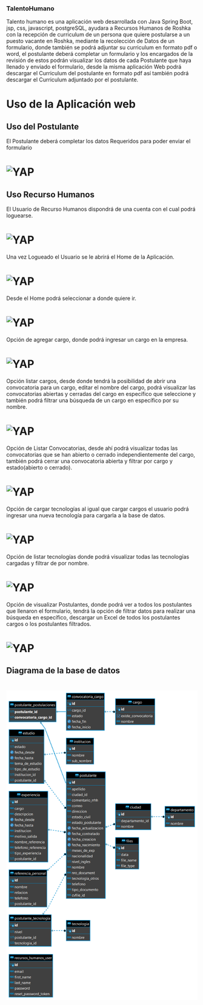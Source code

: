### TalentoHumano

Talento humano es una aplicación web desarrollada con Java Spring Boot, jsp, css, javascript, postgreSQL, ayudara a Recursos Humanos de Roshka con la recepción de curriculum  de un persona que quiere postularse a un puesto vacante en Roshka, mediante la recolección de Datos de un formulario, donde también se podrá adjuntar su curriculum en formato pdf o word, el postulante deberá completar un formulario y los encargados de la revisión de estos podrán visualizar los datos de cada Postulante que haya llenado y enviado el formulario, desde la misma aplicación Web podrá descargar el Curriculum del postulante en formato pdf así también podrá descargar el Curriculum adjuntado por el postulante.

# Uso de la Aplicación web
## Uso del Postulante
El Postulante deberá completar los datos Requeridos para poder enviar el formulario
# <img alt="YAP" src="https://i.imgur.com/lgoRaKe.png">

## Uso Recurso Humanos
El Usuario de Recurso Humanos dispondrá de una cuenta con el cual podrá loguearse.
# <img alt="YAP" src="https://imgur.com/oIyrrVp.png">
Una vez Logueado el Usuario se le abrirá el Home de la Aplicación.
# <img alt="YAP" src="https://imgur.com/12Qs1Ff.png">
Desde el Home podrá seleccionar a donde quiere ir.
# <img alt="YAP" src="https://imgur.com/9bXeYAO.png">
Opción de agregar cargo, donde podrá ingresar un cargo en la empresa.
# <img alt="YAP" src="https://imgur.com/fCXL9je.png">
Opción listar cargos, desde donde tendrá la posibilidad de abrir una convocatoria para un cargo, editar el nombre del cargo, podrá visualizar las convocatorias abiertas y cerradas del cargo en específico que seleccione y también podrá filtrar una búsqueda de un cargo en específico por su nombre.
# <img alt="YAP" src="https://imgur.com/ieQQYRk.png">

Opción de Listar Convocatorias, desde ahí podrá visualizar todas las convocatorias que se han abierto o cerrado independientemente del cargo, también podrá cerrar una convocatoria abierta y filtrar por cargo y estado(abierto o cerrado).
# <img alt="YAP" src="https://imgur.com/Nyvpr5A.png">

Opción de cargar tecnologías al igual que cargar cargos el usuario podrá ingresar una nueva tecnología para cargarla a la base de datos.
# <img alt="YAP" src="https://imgur.com/Wnmsq4U.png">

Opción de listar tecnologías donde podrá visualizar todas las tecnologías cargadas y filtrar de por nombre.
# <img alt="YAP" src="https://imgur.com/SdiYI1A.png">
Opción de visualizar Postulantes, donde podrá ver a todos los postulantes que llenaron el formulario, tendrá la opción de filtrar datos para realizar una búsqueda en específico, descargar un Excel de todos los postulantes cargos o los postulantes filtrados.
# <img alt="YAP" src="https://imgur.com/ApA7A5a.png">

## Diagrama de la base de datos
# <img alt="YAP" src="./db_diagram.png">
